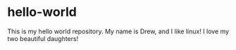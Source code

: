 # hello-world
This is my hello world repository.
My name is Drew, and I like linux!
I love my two beautiful daughters!
